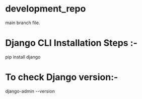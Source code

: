 # development_repo
main branch file.

# Django CLI Installation Steps :- 
pip install django

# To check Django version:-
django-admin --version
